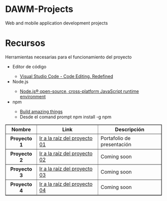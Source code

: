 # DAWM-Projects
 Web and mobile application development projects
 
# Recursos
 Herramientas necesarias para el funcionamiento del proyecto
 <ul>
  <li>Editor de código</li>
   <ul>
     <li>
      <a href="https://code.visualstudio.com/" target="_blank">Visual Studio Code - Code Editing. Redefined</a>
     </li>
   </ul>
  <li>Node.js</li>
   <ul>
    <li>
     <a href="https://nodejs.org/es/" target="_blank">Node.js® open-source, cross-platform JavaScript runtime environment</a>
    </li>
   </ul>
  <li>npm</li>
   <ul>
    <li>
     <a href="https://www.npmjs.com/" target="_blank">Build amazing things</a>
    </li>
    <li>Desde el comand prompt npm install -g npm </li>
   </ul>
 </ul>

<table border="1" align="center">
<tr>
 <th>Nombre</th>
 <th>Link</th>
 <th>Descripción</th>
</tr>

<tr>
 <th>Proyecto 1</th>
 <td>
  <a href="/proyecto01/">Ir a la raíz del proyecto 01</a>
 </td>
 <td>Portafolio de presentación</td>
</tr>

<tr>
 <th>Proyecto 2</th>
 <td>
  <a href="/proyecto02/">Ir a la raíz del proyecto 02</a>
  <td>Coming soon</td>
 </td>
</tr>

<tr>
 <th>Proyecto 3</th>
 <td>
  <a href="/proyecto03/">Ir a la raíz del proyecto 03</a>
  <td>Coming soon</td>
 </td>
</tr>

<tr>
 <th>Proyecto 4</th>
 <td>
  <a href="/proyecto04/">Ir a la raíz del proyecto 04</a>
  <td>Coming soon</td>
 </td>
</tr>

</table>
